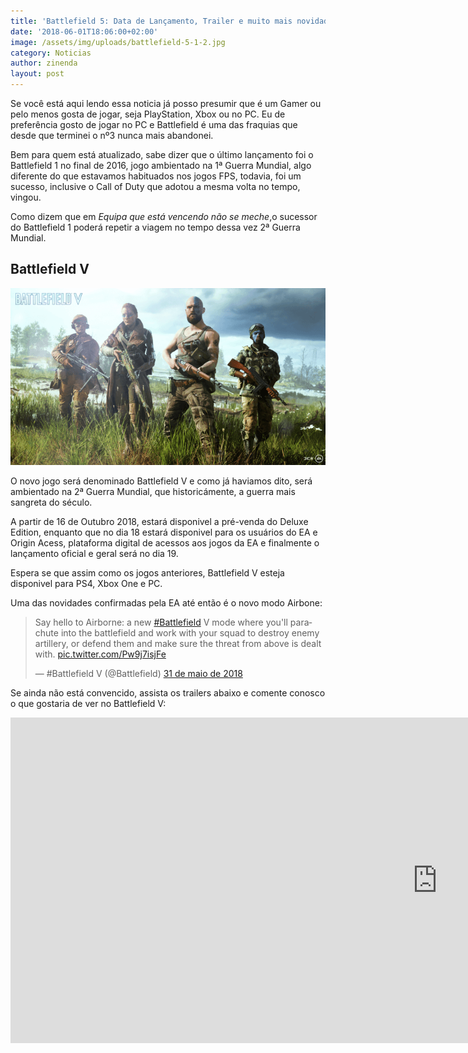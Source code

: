```yaml
---
title: 'Battlefield 5: Data de Lançamento, Trailer e muito mais novidades'
date: '2018-06-01T18:06:00+02:00'
image: /assets/img/uploads/battlefield-5-1-2.jpg
category: Noticias
author: zinenda
layout: post
---
```

Se você está aqui lendo essa noticia já posso presumir que é um Gamer ou pelo menos gosta de jogar, seja PlayStation, Xbox ou no PC. Eu de preferência gosto de jogar no PC e Battlefield é uma das fraquias que desde que terminei o nº3 nunca mais abandonei.

Bem para quem está atualizado, sabe dizer que o último lançamento foi o Battlefield 1 no final de 2016, jogo ambientado na 1ª Guerra Mundial, algo diferente do que estavamos habituados nos jogos FPS, todavia, foi um sucesso, inclusive o Call of Duty que adotou a mesma volta no tempo, vingou.

Como dizem que em _Equipa que está vencendo não se meche_,o sucessor do Battlefield 1 poderá repetir a viagem no tempo dessa vez 2ª Guerra Mundial.



## Battlefield V

![Batllefield V](/assets/img/uploads/xzs2a8uxcw6j8dpkdpor4h-650-80-2.png)

 O novo jogo será denominado Battlefield V e como já haviamos dito, será ambientado na 2ª Guerra Mundial, que historicámente, a guerra mais sangreta do século.

A partir de 16 de Outubro 2018, estará disponivel a pré-venda do Deluxe Edition, enquanto que no dia 18 estará disponivel para os usuários do EA e Origin Acess, plataforma digital de acessos aos jogos da EA e finalmente o lançamento oficial e geral será no dia 19.

Espera se que assim como os jogos anteriores, Battlefield V esteja disponivel para PS4, Xbox One e PC.

Uma das novidades confirmadas pela EA até então é o novo modo Airbone:

<blockquote class="twitter-tweet" data-lang="pt"><p lang="en" dir="ltr">Say hello to Airborne: a new <a href="https://twitter.com/hashtag/Battlefield?src=hash&amp;ref_src=twsrc%5Etfw">#Battlefield</a> V mode where you&#39;ll parachute into the battlefield and work with your squad to destroy enemy artillery, or defend them and make sure the threat from above is dealt with. <a href="https://t.co/Pw9j7isjFe">pic.twitter.com/Pw9j7isjFe</a></p>&mdash; #Battlefield V (@Battlefield) <a href="https://twitter.com/Battlefield/status/1002187967123734528?ref_src=twsrc%5Etfw">31 de maio de 2018</a></blockquote> <script async src="https://platform.twitter.com/widgets.js" charset="utf-8"></script> 

Se ainda não está convencido, assista os trailers abaixo e comente conosco o que gostaria de ver no Battlefield V:

<iframe width="1366" height="521" src="https://www.youtube.com/embed/fb1MR85XFOc" frameborder="0" allow="autoplay; encrypted-media" allowfullscreen></iframe>
